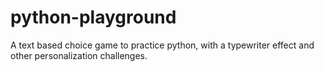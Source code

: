 # python-playground
A text based choice game to practice python, with a typewriter effect and other personalization challenges. 
